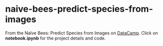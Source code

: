# naive-bees-predict-species-from-images

From the Naïve Bees: Predict Species from Images on <a href = https://projects.datacamp.com/projects/412>DataCamp</a>. Click on <b>notebook.ipynb</b> for the project details and code.
